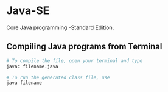 # Java-SE
Core Java programming -Standard Edition.

## Compiling Java programs from Terminal
```bash
# To compile the file, open your terminal and type
javac filename.java

# To run the generated class file, use
java filename
```

